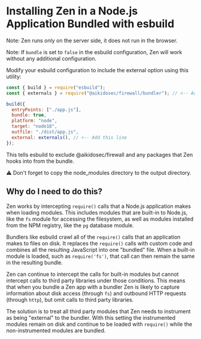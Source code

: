 # Installing Zen in a Node.js Application Bundled with esbuild

Note: Zen runs only on the server side, it does not run in the browser.

Note: If `bundle` is set to `false` in the esbuild configuration, Zen will work without any additional configuration.

Modify your esbuild configuration to include the external option using this utility:

```js
const { build } = require("esbuild");
const { externals } = require("@aikidosec/firewall/bundler"); // <-- Add this line

build({
  entryPoints: ["./app.js"],
  bundle: true,
  platform: "node",
  target: "node18",
  outfile: "./dist/app.js",
  external: externals(), // <-- Add this line
});
```

This tells esbuild to exclude @aikidosec/firewall and any packages that Zen hooks into from the bundle.

⚠️ Don't forget to copy the node_modules directory to the output directory.

## Why do I need to do this?

Zen works by intercepting `require()` calls that a Node.js application makes when loading modules. This includes modules that are built-in to Node.js, like the `fs` module for accessing the filesystem, as well as modules installed from the NPM registry, like the `pg` database module.

Bundlers like esbuild crawl all of the `require()` calls that an application makes to files on disk. It replaces the `require()` calls with custom code and combines all the resulting JavaScript into one "bundled" file. When a built-in module is loaded, such as `require('fs')`, that call can then remain the same in the resulting bundle.

Zen can continue to intercept the calls for built-in modules but cannot intercept calls to third party libraries under those conditions. This means that when you bundle a Zen app with a bundler Zen is likely to capture information about disk access (through `fs`) and outbound HTTP requests (through `http`), but omit calls to third party libraries.

The solution is to treat all third party modules that Zen needs to instrument as being "external" to the bundler. With this setting the instrumented modules remain on disk and continue to be loaded with `require()` while the non-instrumented modules are bundled.
